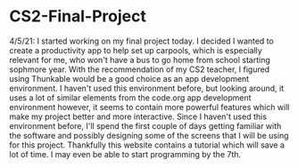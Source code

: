 # CS2-Final-Project


4/5/21:
I started working on my final project today. I decided I wanted to create a productivity app to help set up carpools, which is especially relevant for me, who won't have a bus to go home from school starting sophmore year. With the recommendation of my CS2 teacher, I figured using Thunkable would be a good choice as an app development environment. I haven't used this environment before, but looking around, it uses a lot of similar elements from the code.org app development environment however, it seems to contain more powerful features which will make my project better and more interactive. Since I haven't used this environment before, I'll spend the first couple of days getting familiar with the software and possibly designing some of the screens that I will be using for this project. Thankfully this website contains a tutorial which will save a lot of time. I may even be able to start programming by the 7th.
